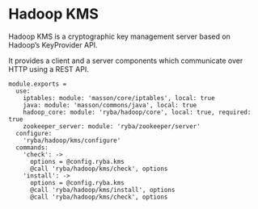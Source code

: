
# Hadoop KMS

Hadoop KMS is a cryptographic key management server based on Hadoop’s
KeyProvider API.

It provides a client and a server components which communicate over HTTP using a
REST API.

    module.exports =
      use:
        iptables: module: 'masson/core/iptables', local: true
        java: module: 'masson/commons/java', local: true
        hadoop_core: module: 'ryba/hadoop/core', local: true, required: true
        zookeeper_server: module: 'ryba/zookeeper/server'
      configure:
        'ryba/hadoop/kms/configure'
      commands:
        'check': ->
          options = @config.ryba.kms
          @call 'ryba/hadoop/kms/check', options
        'install': ->
          options = @config.ryba.kms
          @call 'ryba/hadoop/kms/install', options
          @call 'ryba/hadoop/kms/check', options

